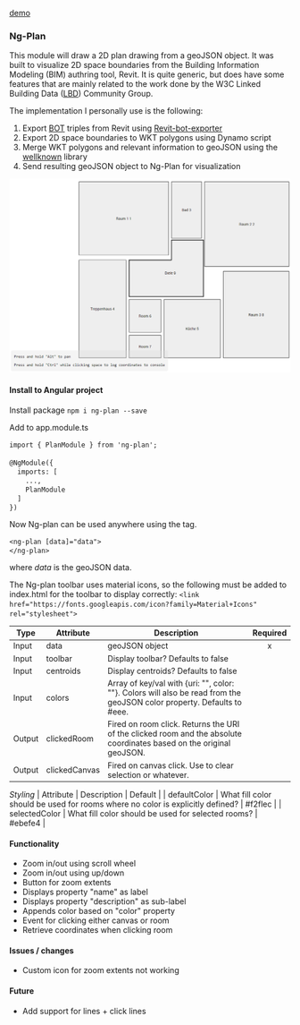 [demo](https://madsholten.github.io/ng-plan/)

### Ng-Plan

This module will draw a 2D plan drawing from a geoJSON object. It was built to visualize 2D space boundaries from the Building Information Modeling (BIM) authring tool, Revit. It is quite generic, but does have some features that are mainly related to the work done by the W3C Linked Building Data ([LBD](https://www.w3.org/community/lbd/)) Community Group.

The implementation I personally use is the following:

1) Export [BOT](w3id.org/bot) triples from Revit using [Revit-bot-exporter](https://github.com/MadsHolten/revit-bot-exporter)
2) Export 2D space boundaries to WKT polygons using Dynamo script
3) Merge WKT polygons and relevant information to geoJSON using the [wellknown](https://www.npmjs.com/package/wellknown) library
4) Send resulting geoJSON object to Ng-Plan for visualization

![alt text](https://github.com/MadsHolten/ng-plan/raw/master/src/assets/screenshot.PNG "Plan example")

#### Install to Angular project
Install package
`npm i ng-plan --save`

Add to app.module.ts
```
import { PlanModule } from 'ng-plan';

@NgModule({
  imports: [
    ...,
    PlanModule
  ]
})
```

Now Ng-plan can be used anywhere using the <ng-plan> tag.
```
<ng-plan [data]="data">
</ng-plan>
```
where *data* is the geoJSON data.

The Ng-plan toolbar uses material icons, so the following must be added to index.html for the toolbar to display correctly:
`<link href="https://fonts.googleapis.com/icon?family=Material+Icons" rel="stylesheet">`

| Type  | Attribute             | Description                                   | Required |
| ----- | --------------------- | --------------------------------------------- | :------: |
| Input | data                  | geoJSON object                                | x        |
| Input | toolbar               | Display toolbar? Defaults to false            |          |
| Input | centroids             | Display centroids? Defaults to false          |          |
| Input | colors                | Array of key/val with {uri: "", color: ""}. Colors will also be read from the geoJSON color property. Defaults to #eee.    |          |
| Output| clickedRoom           | Fired on room click. Returns the URI of the clicked room and the absolute coordinates based on the original geoJSON.||
| Output| clickedCanvas         | Fired on canvas click. Use to clear selection or whatever. ||

*Styling*
| Attribute        | Description                                                                    | Default |
| defaultColor     | What fill color should be used for rooms where no color is explicitly defined? | #f2flec |
| selectedColor    | What fill color should be used for selected rooms?                             | #ebefe4 |

#### Functionality
- Zoom in/out using scroll wheel
- Zoom in/out using up/down
- Button for zoom extents
- Displays property "name" as label
- Displays property "description" as sub-label
- Appends color based on "color" property
- Event for clicking either canvas or room
- Retrieve coordinates when clicking room

#### Issues / changes
- Custom icon for zoom extents not working

#### Future
- Add support for lines + click lines
